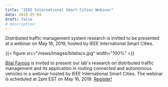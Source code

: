 ```yaml
---
title: "IEEE International Smart Cities Webinar"
date: 2019-05-04
draft: false
# description:
---
```


Distributed traffic management system research is invited to be presented at a webinar on May 16, 2019, hosted by IEEE International Smart Cities.


{{< figure src="/news/images/bilaliscs.jpg" width="100%" >}}

<!--more-->

[Bilal Farooq](https://litrans.ca/team/farooq-b/) is invited to present our lab's research on distributed traffic management and its application in routing connected and autonomous vehicles in a webinar hosted by IEEE International Smart Cities. The webinar is scheduled at 2pm EST on May 16, 2019. [Register!](https://ieeemeetings.webex.com/mw3300/mywebex/default.do?nomenu=true&siteurl=ieeemeetings&service=6&rnd=0.8788087353472773&main_url=https%3A%2F%2Fieeemeetings.webex.com%2Fec3300%2Feventcenter%2Fevent%2FeventAction.do%3FtheAction%3Ddetail%26%26%26EMK%3D4832534b000000041256f11798c2234c2566d187eb7e8cae41af461ebf0e47f2779ccd2e0610a368%26siteurl%3Dieeemeetings%26confViewID%3D117292409120886667%26encryptTicket%3DSDJTSwAAAASN2FBnJ_mrn-j17Uta2cbbKUaam2XWfaI_H801Urc8NQ2%26)
